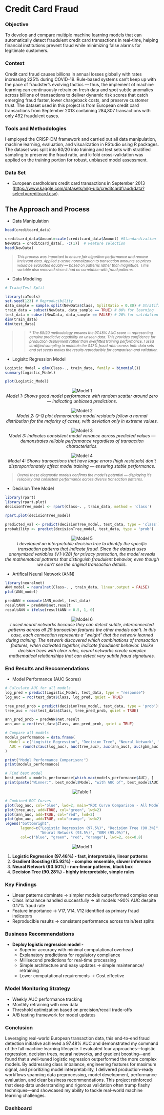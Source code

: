 # Credit Card Fraud

### Objective
To develop and compare multiple machine learning models that can automatically detect fraudulent credit card transactions in real-time, helping financial institutions prevent fraud while minimizing false alarms for legitimate customers. 

### Context
Credit card fraud causes billions in annual losses globally with rates increasing 225% during COVID-19. Rule-based systems can’t keep up with the pace of fraudster’s evolving tactics — thus, the implement of machine learning can continuously retrain on fresh data and spot subtle anomalies across billions of transactions to deliver dynamic risk scores that catch emerging fraud faster, lower chargeback costs, and preserve customer trust. The dataset used in this project is from European credit card transactions from September 2013 containing 284,807 transactions with only 492 fraudulent cases. 

### Tools and Methodologies 
I employed the CRISP-DM framework and carried out all data manipulation, machine learning, evaluation, and visualization in RStudio using R packages. The dataset was split into 80/20 into training and test sets with stratified sampling to preserve the fraud ratio, and k-fold cross-validation was applied on the training portion for robust, unbiased model assessment.


### Data Set
- European cardholders credit card transactions in September 2013 (https://www.kaggle.com/datasets/mlg-ulb/creditcardfraud/data?select=creditcard.csv).

## The Approach and Process 
- Data Manipulation
```r
head(creditcard_data)

creditcard_data$Amount=scale(creditcard_data$Amount) #Standardization
NewData = creditcard_data[, -c(1)]  # Feature selection
head(NewData)
```
> <small> *This process was important to ensure fair algorithm performance and remove irrelevant data. Applied z-score normalization to transaction amounts so prices would be evaluated equally — based on patterns rather than magnitude. Time variable also removed since it had no correlation with fraud patterns.* </small>

- Data Modeling
```r
# Train/Test Split

library(caTools)
set.seed(123) # Reproducibility 
data_sample = sample.split(NewData$Class, SplitRatio = 0.80) # Stratified sampling
train_data = subset(NewData, data_sample == TRUE) # 80% for learning
test_data = subset(NewData, data_sample == FALSE) # 20% for validation
dim(train_data)
dim(test_data)
```
>> <small>* *The 80/20 methodology ensures the 97.48% AUC score — representing genuine predictive capability on unseen data. This provides confidence for production deployment rather than overfitted training performance. I used stratified sampling to maintain the 0.17% fraud ratio across both data sets and set seeds makes the results reproducible for comparison and validation.* </small>

- Logisitc Regression Model
```r
Logistic_Model = glm(Class~., train_data, family = binomial())
summary(Logistic_Model)

plot(Logistic_Model)
```
<p align="center">
  <img src= "images/Model 1.png" alt="Model 1"/><br>
  <em>Model 1: Shows good model performance with random scatter around zero — indicating unbiased predictions.</em>
</p>

<p align="center">
  <img src= "images/Model 2.png" alt="Model 2"/><br>
  <em>Model 2: Q-Q plot demonstrates model residuals follow a normal distribution for the majority of cases, with deviation only in extreme values.</em>
</p>

<p align="center">
  <img src= "images/Model 3.png" alt="Model 3"/><br>
  <em>Model 3: Indicates consistent model variance across predicted values — demonstrates reliable performance regardless of transaction characteristics.</em>
</p>

<p align="center">
  <img src= "images/Model 4.png" alt="Model 4"/><br>
  <em>Model 4: Shows transactions that have large errors (high residuals) don’t disproportionately affect model training — ensuring stable performance.</em>
</p>

> <small> *Overall these diagnostic models confirms the model’s potential — displaying it’s reliability and consistent performance across diverse transaction patterns.* </small>

- Decision Tree Model
```r
library(rpart)
library(rpart.plot)
decisionTree_model <- rpart(Class~. , train_data, method = 'class')

rpart.plot(decisionTree_model)

predicted_val <- predict(decisionTree_model, test_data, type = 'class')
probability <- predict(decisionTree_model, test_data, type = 'prob')
```
<p align="center">
  <img src= "images/Model 5.png" alt="Model 5"/><br>
  <em>I developed an interpretable decision tree to identify the specific transaction patterns that indicate fraud. Since the dataset uses anonymized variables (V1-V28) for privacy protection, the model reveals the mathematical patterns that distinguish fraudulent behavior, even though we can’t see the original transaction details. </em>
</p>

- Artifical Neural Network (ANN)
```r
library(neuralnet)
ANN_model = neuralnet(Class~. , train_data, linear.output = FALSE)
plot(ANN_model)

predANN = compute(ANN_model, test_data)
resultANN = predANN$net.result
resultANN = ifelse(resultANN > 0.5, 1, 0)
```
<p align="center">
  <img src= "images/Model 6.png" alt="Model 6"/><br>
  <em>I used neural networks because they can detect subtle, interconnected patterns across all 29 transaction features the other models can’t. In this case, each connection represents a “weight” that the network learned during training. The network discovered which combinations of transaction features, when activated together, indicate fraudulent behavior. Unlike decision trees with clear rules, neural networks create complex mathematical relationships that can detect very subtle fraud signatures. </em>
</p>

### End Results and Reccomendations 
- Model Performance (AUC Scores)
```r
# Calculate AUC for all models
log_pred = predict(Logistic_Model, test_data, type = "response")
log_auc = roc(test_data$Class, log_pred, quiet = TRUE)

tree_pred_prob = predict(decisionTree_model, test_data, type = 'prob')[,2]
tree_auc = roc(test_data$Class, tree_pred_prob, quiet = TRUE)

ann_pred_prob = predANN$net.result
ann_auc = roc(test_data$Class, ann_pred_prob, quiet = TRUE)

# Compare all models
models_performance = data.frame(
  Model = c("Logistic Regression", "Decision Tree", "Neural Network", "GBM"),
  AUC = round(c(auc(log_auc), auc(tree_auc), auc(ann_auc), auc(gbm_auc)), 4)
)

print("Model Performance Comparison:")
print(models_performance)

# Find best model
best_model = models_performance[which.max(models_performance$AUC), ]
print(paste("Winner:", best_model$Model, "with AUC of", best_model$AUC))
```
<p align="center">
  <img src= "images/Table 1.png" alt="Table 1"/><br>
</p>

```r 
# Combined ROC Curves
plot(log_auc, col="blue", lwd=2, main="ROC Curve Comparison - All Models")
plot(tree_auc, add=TRUE, col="green", lwd=2)
plot(ann_auc, add=TRUE, col="red", lwd=2) 
plot(gbm_auc, add=TRUE, col="orange", lwd=2)
legend("bottomright", 
       legend=c("Logistic Regression (97.5%)", "Decision Tree (90.3%)", 
                "Neural Network (93.5%)", "GBM (95.9%)"),
       col=c("blue", "green", "red", "orange"), lwd=2, cex=0.8)
```
<p align="center">
  <img src= "images/Model 8.png" alt="Model 1"/><br>
</p>

1. **Logistic Regression (97.48%) - fast, interpretable, linear patterns**
2. **Gradient Boosting (95.92%) - complex ensemble, slower inference** 
3. **Neural Network (93.50%) - non-linear patterns, black box**
4. **Decision Tree (90.28%) - highly interpretable, simple rules**

### Key Findings
- Linear patterns dominate → simpler models outperformed complex ones
- Class imbalance handled successfully → all models >90% AUC despite 0.17% fraud rate
- Feature importance → V17, V14, V12 identified as primary fraud indicators
- Reproducible results → consistent performance across train/test splits

### Business Recommendations
- **Deploy logistic regression model -**
    - Superior accuracy with minimal computational overhead
    - Explanatory predictions for regulatory compliance
    - Millisecond predictions for real-time processing
    - Simple architecture and easy updates → simple maintenance/ retraining
    - Lower computational requirements → Cost effective

### Model Monitoring Strategy
- Weekly AUC performance tracking
- Monthly retraining with new data
- Threshold optimization based on precision/recall trade-offs
- A/B testing framework for model updates

### **Conclusion**
Leveraging real-world European transaction data, this end-to-end fraud detection initiative achieved a 97.48% AUC and demonstrated my command of the full machine learning lifecycle. I evaluated four approaches—logistic regression, decision trees, neural networks, and gradient boosting—and found that a well-tuned logistic regression outperformed the more complex models. By addressing class imbalance, engineering features for maximum signal, and prioritizing model interpretability, I delivered production-ready workflows spanning data preprocessing, model development, performance evaluation, and clear business recommendations. This project reinforced that deep data understanding and rigorous validation often trump flashy techniques—and showcased my ability to tackle real-world machine learning challenges.

### Dashboard
